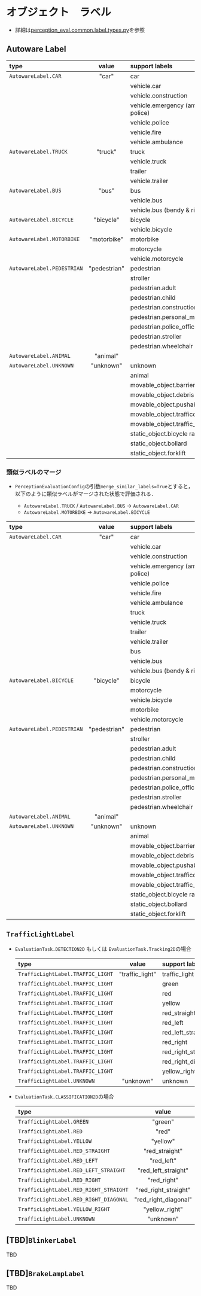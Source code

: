 # オブジェクト　ラベル

- 詳細は[perception_eval.common.label.types.py](../../../perception_eval/perception_eval/common/label/types.py)を参照

## Autoware Label

| type                       |    value     | support labels                         |
| :------------------------- | :----------: | :------------------------------------- |
| `AutowareLabel.CAR`        |    "car"     | car                                    |
|                            |              | vehicle.car                            |
|                            |              | vehicle.construction                   |
|                            |              | vehicle.emergency (ambulance & police) |
|                            |              | vehicle.police                         |
|                            |              | vehicle.fire                           |
|                            |              | vehicle.ambulance                      |
| `AutowareLabel.TRUCK`      |   "truck"    | truck                                  |
|                            |              | vehicle.truck                          |
|                            |              | trailer                                |
|                            |              | vehicle.trailer                        |
| `AutowareLabel.BUS`        |    "bus"     | bus                                    |
|                            |              | vehicle.bus                            |
|                            |              | vehicle.bus (bendy & rigid)            |
| `AutowareLabel.BICYCLE`    |  "bicycle"   | bicycle                                |
|                            |              | vehicle.bicycle                        |
| `AutowareLabel.MOTORBIKE`  | "motorbike"  | motorbike                              |
|                            |              | motorcycle                             |
|                            |              | vehicle.motorcycle                     |
| `AutowareLabel.PEDESTRIAN` | "pedestrian" | pedestrian                             |
|                            |              | stroller                               |
|                            |              | pedestrian.adult                       |
|                            |              | pedestrian.child                       |
|                            |              | pedestrian.construction_worker         |
|                            |              | pedestrian.personal_mobility           |
|                            |              | pedestrian.police_officer              |
|                            |              | pedestrian.stroller                    |
|                            |              | pedestrian.wheelchair                  |
| `AutowareLabel.ANIMAL`     |   "animal"   |                                        |
| `AutowareLabel.UNKNOWN`    |  "unknown"   | unknown                                |
|                            |              | animal                                 |
|                            |              | movable_object.barrier                 |
|                            |              | movable_object.debris                  |
|                            |              | movable_object.pushable_pullable       |
|                            |              | movable_object.trafficcone             |
|                            |              | movable_object.traffic_cone            |
|                            |              | static_object.bicycle rack             |
|                            |              | static_object.bollard                  |
|                            |              | static_object.forklift                 |

### 類似ラベルのマージ

- `PerceptionEvaluationConfig`の引数`merge_similar_labels=True`とすると，以下のように類似ラベルがマージされた状態で評価される．

  - `AutowareLabel.TRUCK` / `AutowareLabel.BUS` -> `AutowareLabel.CAR`
  - `AutowareLabel.MOTORBIKE` -> `AutowareLabel.BICYCLE`

| type                       |    value     | support labels                         |
| :------------------------- | :----------: | :------------------------------------- |
| `AutowareLabel.CAR`        |    "car"     | car                                    |
|                            |              | vehicle.car                            |
|                            |              | vehicle.construction                   |
|                            |              | vehicle.emergency (ambulance & police) |
|                            |              | vehicle.police                         |
|                            |              | vehicle.fire                           |
|                            |              | vehicle.ambulance                      |
|                            |              | truck                                  |
|                            |              | vehicle.truck                          |
|                            |              | trailer                                |
|                            |              | vehicle.trailer                        |
|                            |              | bus                                    |
|                            |              | vehicle.bus                            |
|                            |              | vehicle.bus (bendy & rigid)            |
| `AutowareLabel.BICYCLE`    |  "bicycle"   | bicycle                                |
|                            |              | motorcycle                             |
|                            |              | vehicle.bicycle                        |
|                            |              | motorbike                              |
|                            |              | vehicle.motorcycle                     |
| `AutowareLabel.PEDESTRIAN` | "pedestrian" | pedestrian                             |
|                            |              | stroller                               |
|                            |              | pedestrian.adult                       |
|                            |              | pedestrian.child                       |
|                            |              | pedestrian.construction_worker         |
|                            |              | pedestrian.personal_mobility           |
|                            |              | pedestrian.police_officer              |
|                            |              | pedestrian.stroller                    |
|                            |              | pedestrian.wheelchair                  |
| `AutowareLabel.ANIMAL`     |   "animal"   |                                        |
| `AutowareLabel.UNKNOWN`    |  "unknown"   | unknown                                |
|                            |              | animal                                 |
|                            |              | movable_object.barrier                 |
|                            |              | movable_object.debris                  |
|                            |              | movable_object.pushable_pullable       |
|                            |              | movable_object.trafficcone             |
|                            |              | movable_object.traffic_cone            |
|                            |              | static_object.bicycle rack             |
|                            |              | static_object.bollard                  |
|                            |              | static_object.forklift                 |

## `TrafficLightLabel`

- `EvaluationTask.DETECTION2D` もしくは `EvaluationTask.Tracking2D`の場合

  | type                              |      value      | support labels     |
  | :-------------------------------- | :-------------: | :----------------- |
  | `TrafficLightLabel.TRAFFIC_LIGHT` | "traffic_light" | traffic_light      |
  | `TrafficLightLabel.TRAFFIC_LIGHT` |                 | green              |
  | `TrafficLightLabel.TRAFFIC_LIGHT` |                 | red                |
  | `TrafficLightLabel.TRAFFIC_LIGHT` |                 | yellow             |
  | `TrafficLightLabel.TRAFFIC_LIGHT` |                 | red_straight       |
  | `TrafficLightLabel.TRAFFIC_LIGHT` |                 | red_left           |
  | `TrafficLightLabel.TRAFFIC_LIGHT` |                 | red_left_straight  |
  | `TrafficLightLabel.TRAFFIC_LIGHT` |                 | red_right          |
  | `TrafficLightLabel.TRAFFIC_LIGHT` |                 | red_right_straight |
  | `TrafficLightLabel.TRAFFIC_LIGHT` |                 | red_right_diagonal |
  | `TrafficLightLabel.TRAFFIC_LIGHT` |                 | yellow_right       |
  | `TrafficLightLabel.UNKNOWN`       |    "unknown"    | unknown            |

- `EvaluationTask.CLASSIFICATION2D`の場合

  | type                                   |        value         | support labels     |
  | :------------------------------------- | :------------------: | :----------------- |
  | `TrafficLightLabel.GREEN`              |       "green"        | green              |
  | `TrafficLightLabel.RED`                |        "red"         | red                |
  | `TrafficLightLabel.YELLOW`             |       "yellow"       | yellow             |
  | `TrafficLightLabel.RED_STRAIGHT`       |    "red_straight"    | red_straight       |
  | `TrafficLightLabel.RED_LEFT`           |      "red_left"      | red_left           |
  | `TrafficLightLabel.RED_LEFT_STRAIGHT`  | "red_left_straight"  | red_left_straight  |
  | `TrafficLightLabel.RED_RIGHT`          |     "red_right"      | red_right          |
  | `TrafficLightLabel.RED_RIGHT_STRAIGHT` | "red_right_straight" | red_right_straight |
  | `TrafficLightLabel.RED_RIGHT_DIAGONAL` | "red_right_diagonal" | red_right_diagonal |
  | `TrafficLightLabel.YELLOW_RIGHT`       |    "yellow_right"    | yellow_right       |
  | `TrafficLightLabel.UNKNOWN`            |      "unknown"       | unknown            |

## [TBD]`BlinkerLabel`

TBD

## [TBD]`BrakeLampLabel`

TBD
